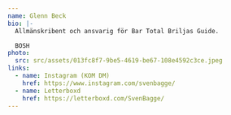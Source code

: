 ```yaml
---
name: Glenn Beck
bio: |-
  Allmänskribent och ansvarig för Bar Total Briljas Guide.

  BOSH
photo:
  src: src/assets/013fc8f7-9be5-4619-be67-108e4592c3ce.jpeg
links:
  - name: Instagram (KOM DM)
    href: https://www.instagram.com/svenbagge/
  - name: Letterboxd
    href: https://letterboxd.com/SvenBagge/
---
```

